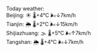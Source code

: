 Today weather:  
Beijing: ☀️ 🌡️+4°C 🌬️↓7km/h  
Tianjin: 🌦 🌡️+2°C 🌬️↓15km/h  
Shijiazhuang: 🌫  🌡️+5°C 🌬️↑7km/h  
Tangshan: 🌦 🌡️+4°C 🌬️↓7km/h  
